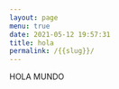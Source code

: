 ```yaml
---
layout: page
menu: true
date: 2021-05-12 19:57:31
title: hola
permalink: /{{slug}}/
---
```

HOLA MUNDO